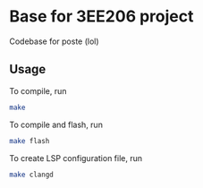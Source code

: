 Base for 3EE206 project
=======================

Codebase for poste (lol)

## Usage

To compile, run
```bash
make
```

To compile and flash, run
```bash
make flash
```

To create LSP configuration file, run
```bash
make clangd
```


